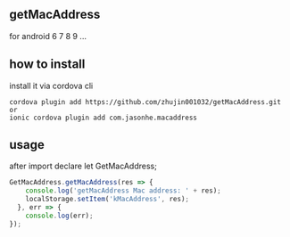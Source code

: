 
## getMacAddress
for android 6 7 8 9 ...

## how to install

install it via cordova cli

```
cordova plugin add https://github.com/zhujin001032/getMacAddress.git
or
ionic cordova plugin add com.jasonhe.macaddress
```


## usage
after import
declare let GetMacAddress;

```js
GetMacAddress.getMacAddress(res => {
    console.log('getMacAddress Mac address: ' + res);
    localStorage.setItem('kMacAddress', res);
  }, err => {
    console.log(err);
});
```
